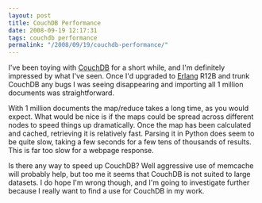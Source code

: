 ```yaml
---
layout: post
title: CouchDB Performance
date: 2008-09-19 12:17:31
tags: couchdb performance
permalink: "/2008/09/19/couchdb-performance/"
---
```

I've been toying with [CouchDB](http://couchdb.org/) for a short while, and I'm definitely
impressed by what I've seen. Once I'd upgraded to [Erlang](http://www.erlang.org/) R12B and
trunk CouchDB any bugs I was seeing disappearing and importing all 1 million documents was straightforward.

With 1 million documents the map/reduce takes a long time, as you would expect. What would be nice
is if the maps could be spread across different nodes to speed things up dramatically. Once the map
has been calculated and cached, retrieving it is relatively fast. Parsing it in Python does seem to
be quite slow, taking a few seconds for a few tens of thousands of results. This is far too slow for a webpage response.

Is there any way to speed up CouchDB? Well aggressive use of memcache will probably help, but too
me it seems that CouchDB is not suited to large datasets. I do hope I'm wrong though, and I'm going
to investigate further because I really want to find a use for CouchDB in my work.
